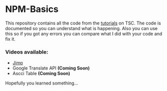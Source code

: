 # NPM-Basics

This repository contains all the code from the [tutorials](https://www.youtube.com/playlist?list=PLdnyVeMcpY79iXdX1soHasw3VHCUbQFxw) on TSC.
The code is documented so you can understand what is happening.
Also you can use this so if you got any errors you can compare what I did with your code and fix it.

### Videos available:
* [Jimp](https://youtu.be/ciS5EPjKIXg)
* Google Translate API **(Coming Soon)**
* Ascci Table **(Coming Soon)**

Hopefully you learned something...